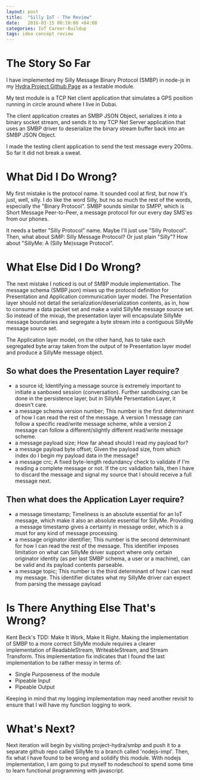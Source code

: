 ```yaml
---
layout: post
title:  "Silly IoT - The Review"
date:   2016-03-15 00:10:00 +04:00
categories: IoT Career-Buildup
tags: idea concept review
---
```


# The Story So Far

I have implemented my Silly Message Binary Protocol (SMBP) in node-js in my [Hydra Project Github Page](https://github.com/rizkylearns/project-hydra) as a testable module. 

My test module is a TCP Net client application that simulates a GPS position running in circle around where I live in Dubai.

The client application creates an SMBP JSON Object, serializes it into a binary socket stream, and sends it to my TCP Net Server application that uses an SMBP driver to deserialize the binary stream buffer back into an SMBP JSON Object.

I made the testing client application to send the test message every 200ms. So far it did not break a sweat.

# What Did I Do Wrong?

My first mistake is the protocol name. It sounded cool at first, but now it's just, well, silly. I do like the word Silly, but no so much the rest of the words, especially the "Binary Protocol". SMBP sounds similar to SMPP, which is Short Message Peer-to-Peer, a message protocol for our every day SMS'es from our phones. 

It needs a better "Silly Protocol" name. Maybe I'll just use "Silly Protocol". Then, what about SiMP: Silly Message Protocol? Or just plain "Silly"? How about "SillyMe: A (Silly Me)ssage Protocol".

# What Else Did I Do Wrong?

The next mistake I noticed is out of SMBP module implementation. The message schema (SMBP.json) mixes up the protocol definition for Presentation and Application communication layer model. The Presentation layer should not detail the serialization/deserialization contents, as in, how to consume a data packet set and make a valid SillyMe message source set. So instead of the mixup, the presentation layer will encapsulate SillyMe message boundaries and segregate a byte stream into a contiguous SillyMe message source set.

The Application layer model, on the other hand, has to take each segregated byte array taken from the output of te Presentation layer model and produce a SillyMe message object.

## So what does the Presentation Layer require?
- a source id; Identifying a message source is extremely important to initiate a sanboxed session (conversation). Further sandboxing can be done in the persistence layer, but in SillyMe Persentation Layer, it doesn't care.
- a message schema version number; This number is the first determinant of how I can read the rest of the message. A version 1 message can follow a specific read/write message scheme, while a version 2 message can follow a different/slightly different read/write message scheme.
- a message payload size; How far ahead should I read my payload for?
- a message payload byte offset; Given the payload size, from which index do I begin my payload data in the message?
- a message crc; A fixed byte-length redundancy check to validate if I'm reading a complete message or not. If the crc validation fails, then I have to discard the message and signal my source that I should receive a full message next.

## Then what does the Application Layer require?
- a message timestamp; Timeliness is an absolute essential for an IoT message, which make it also an absolute essential for SillyMe. Providing a message timestamp gives a certainty in message order, which is a must for any kind of message processing. 
- a message originator identifier; This number is the second determinant for how I can read the rest of the message. This identifier imposes limitation on what can SillyMe driver support where only certain originator identity (as per last SMBP schema, a user or a machine), can be valid and its payload contents parseable.
- a message topic; This number is the third determinant of how I can read my message. This identifier dictates what my SillyMe driver can expect from parsing the message payload

# Is There Anything Else That's Wrong?
 
Kent Beck's TDD: Make It Work, Make It Right. Making the implementation of SMBP to a more correct SillyMe module requires a clearer implementation of ReadableStream, WriteableStream, and Stream Transform. This implementation fix indicates that I found the last implementation to be rather messy in terms of:
- Single Purposeness of the module
- Pipeable Input
- Pipeable Output

Keeping in mind that my logging implementation may need another revisit to ensure that I will have my function logging to work.

# What's Next?

Next iteration will begin by visiting project-hydra/smbp and push it to a separate github repo called SillyMe to a branch called 'nodejs-impl'. Then, fix what I have found to be wrong and solidify this module. With nodejs implementation, I am going to put myself to nodeschool to spend some time to learn functional programming with javascript.